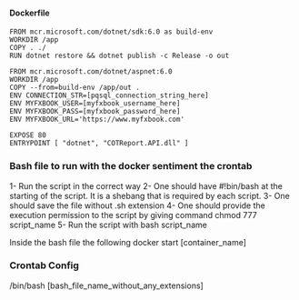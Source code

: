 
#### Dockerfile

    FROM mcr.microsoft.com/dotnet/sdk:6.0 as build-env
    WORKDIR /app
    COPY . ./
    RUN dotnet restore && dotnet publish -c Release -o out

    FROM mcr.microsoft.com/dotnet/aspnet:6.0
    WORKDIR /app
    COPY --from=build-env /app/out .
    ENV CONNECTION_STR=[pqsql_connection_string_here]
    ENV MYFXBOOK_USER=[myfxbook_username_here]
    ENV MYFXBOOK_PASS=[myfxbook_password_here]
    ENV MYFXBOOK_URL='https://www.myfxbook.com'

    EXPOSE 80
    ENTRYPOINT [ "dotnet", "COTReport.API.dll" ]


### Bash file to run with the docker sentiment the crontab
1- Run the script in the correct way
2- One should have #!bin/bash at the starting of the script. It is a shebang that is required by each script.
3- One should save the file without .sh extension
4- One should provide the execution permission to the script by giving command chmod 777 script_name
5- Run the script with bash script_name

Inside the bash file the following
docker start [container_name]

### Crontab Config
/bin/bash [bash_file_name_without_any_extensions]

